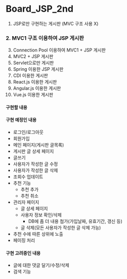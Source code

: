 # Board_JSP_2nd
1. JSP로만 구현하는 게시판 (MVC 구조 사용 X)
### 2. MVC1 구조 이용하여 JSP 게시판
3. Connection Pool 이용하여 MVC1 + JSP 게시판
4. MVC2 + JSP 게시판
5. Servlet으로만 게시판
6. Spring 이용한 JSP 게시판
7. CDI 이용한 게시판
8. React.js 이용한 게시판
9. Angular.js 이용한 게시판
10. Vue.js 이용한 게시판


#### 구현할 내용



#### 구현 예정인 내용
* 로그인/로그아웃
* 회원가입
* 메인 페이지(게시판 글목록)
* 게시판 글 상세 페이지
* 글쓰기
* 사용자가 작성한 글 수정
* 사용자가 작성한 글 삭제
* 조회수 업데이트  
* 추천 기능 
	* 추천 추가
	* 추천 취소
* 관리자 페이지
   * 글 상세 페이지
   * 사용자 정보 확인/삭제
		* DB에 좀 더 내용 첨가(가입날짜, 유효기간, 갱신 등)
   * 글 삭제(모든 사용자가 작성한 글 삭제 가능)
* 추천 수에 따른 상위에 노출
* 페이징 처리


#### 구현 고려중인 내용
* 글에 대한 댓글 달기/수정/삭제
* 검색 기능

